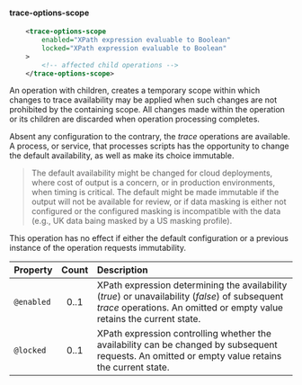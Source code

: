 #### trace-options-scope
```xml
    <trace-options-scope
        enabled="XPath expression evaluable to Boolean"
        locked="XPath expression evaluable to Boolean"
    >
        <!-- affected child operations -->
    </trace-options-scope>
```

An operation with children, creates a temporary scope within which changes to trace availability may be applied when such changes are not prohibited by the containing scope. All changes made within the operation or its children are discarded when operation processing completes.

Absent any configuration to the contrary, the *trace* operations are available. A process, or service, that processes scripts has the opportunity to change the default availability, as well as make its choice immutable.

> The default availability might be changed for cloud deployments, where cost of output is a concern, or in production environments, when timing is critical. The default might be made immutable if the output will not be available for review, or if data masking is either not configured or the configured masking is incompatible with the data (e.g., UK data baing masked by a US masking profile).

This operation has no effect if either the default configuration or a previous instance of the operation requests immutability.

| Property | Count | Description |
| :- | :-: | :- |
| `@enabled` | 0..1 | XPath expression determining the availability (*true*) or unavailability (*false*) of subsequent *trace* operations. An omitted or empty value retains the current state. |
| `@locked` | 0..1 | XPath expression controlling whether the availability can be changed by subsequent requests. An omitted or empty value retains the current state. |
